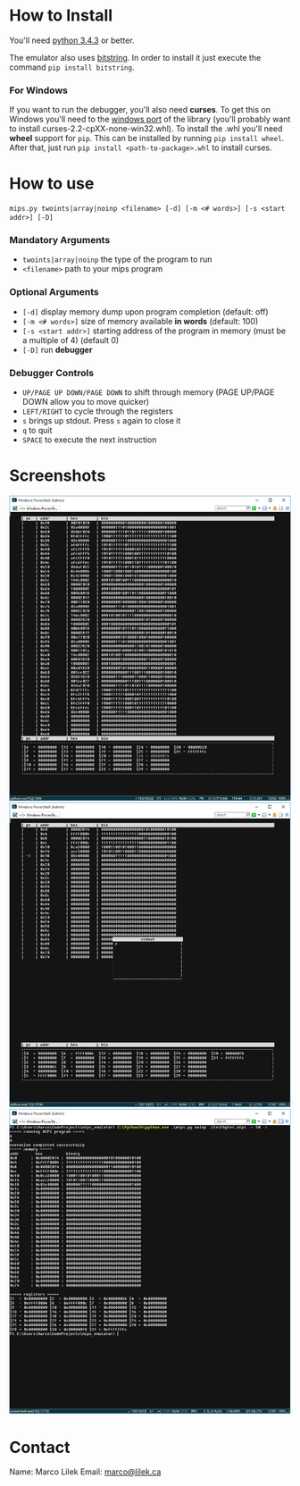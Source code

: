 # How to Install
You'll need [python 3.4.3](https://www.python.org/downloads/) or better. 

The emulator also uses [bitstring](https://pypi.python.org/pypi/bitstring/3.1.3). In order to install it just execute the command `pip install bitstring`.

### For Windows

If you want to run the debugger, you'll also need **curses**. To get this on Windows you'll need to the [windows port](http://www.lfd.uci.edu/~gohlke/pythonlibs/#curses) of the library (you'll probably want to install curses-2.2-cpXX-none-win32.whl). To install the .whl you'll need **wheel** support for `pip`. This can be installed by running `pip install wheel`. After that, just run `pip install <path-to-package>.whl` to install curses.

# How to use
	mips.py twoints|array|noinp <filename> [-d] [-m <# words>] [-s <start addr>] [-D]

### Mandatory Arguments
- `twoints|array|noinp` the type of the program to run
- `<filename>` path to your mips program

### Optional Arguments
- `[-d]` display memory dump upon program completion (default: off)
- `[-m <# words>]` size of memory available **in words** (default: 100)
- `[-s <start addr>]` starting address of the program in memory (must be a multiple of 4) (default 0)
- `[-D]` run **debugger**

### Debugger Controls
- `UP/PAGE UP DOWN/PAGE DOWN` to shift through memory (PAGE UP/PAGE DOWN allow you to move quicker)
- `LEFT/RIGHT` to cycle through the registers
- `s` brings up stdout. Press `s` again to close it
- `q` to quit
- `SPACE` to execute the next instruction

# Screenshots

![screen1](/screenshots/screen1.png)
![screen2](/screenshots/screen2.png)
![screen3](/screenshots/screen3.png)

# Contact

Name: Marco Lilek
Email: marco@lilek.ca